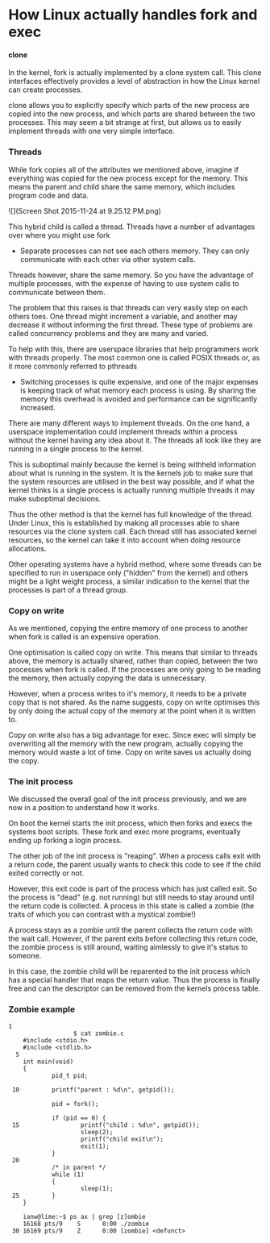 # How Linux actually handles fork and exec

#### clone

In the kernel, fork is actually implemented by a clone system call. This clone interfaces effectively provides a level of abstraction in how the Linux kernel can create processes.

clone allows you to explicitly specify which parts of the new process are copied into the new process, and which parts are shared between the two processes. This may seem a bit strange at first, but allows us to easily implement threads with one very simple interface.

### Threads

While fork copies all of the attributes we mentioned above, imagine if everything was copied for the new process except for the memory. This means the parent and child share the same memory, which includes program code and data.

![](Screen Shot 2015-11-24 at 9.25.12 PM.png)

This hybrid child is called a thread. Threads have a number of advantages over where you might use fork

* Separate processes can not see each others memory. They can only communicate with each other via other system calls.

 Threads however, share the same memory. So you have the advantage of multiple processes, with the expense of having to use system calls to communicate between them. 

 The problem that this raises is that threads can very easily step on each others toes. One thread might increment a variable, and another may decrease it without informing the first thread. These type of problems are called concurrency problems and they are many and varied.

 To help with this, there are userspace libraries that help programmers work with threads properly. The most common one is called POSIX threads or, as it more commonly referred to pthreads

* Switching processes is quite expensive, and one of the major expenses is keeping track of what memory each process is using. By sharing the memory this overhead is avoided and performance can be significantly increased.

There are many different ways to implement threads. On the one hand, a userspace implementation could implement threads within a process without the kernel having any idea about it. The threads all look like they are running in a single process to the kernel.

This is suboptimal mainly because the kernel is being withheld information about what is running in the system. It is the kernels job to make sure that the system resources are utilised in the best way possible, and if what the kernel thinks is a single process is actually running multiple threads it may make suboptimal decisions.

Thus the other method is that the kernel has full knowledge of the thread. Under Linux, this is established by making all processes able to share resources via the clone system call. Each thread still has associated kernel resources, so the kernel can take it into account when doing resource allocations.

Other operating systems have a hybrid method, where some threads can be specified to run in userspace only ("hidden" from the kernel) and others might be a light weight process, a similar indication to the kernel that the processes is part of a thread group.

### Copy on write

As we mentioned, copying the entire memory of one process to another when fork is called is an expensive operation.

One optimisation is called copy on write. This means that similar to threads above, the memory is actually shared, rather than copied, between the two processes when fork is called. If the processes are only going to be reading the memory, then actually copying the data is unnecessary.

However, when a process writes to it's memory, it needs to be a private copy that is not shared. As the name suggests, copy on write optimises this by only doing the actual copy of the memory at the point when it is written to.

Copy on write also has a big advantage for exec. Since exec will simply be overwriting all the memory with the new program, actually copying the memory would waste a lot of time. Copy on write saves us actually doing the copy.

### The init process

We discussed the overall goal of the init process previously, and we are now in a position to understand how it works.

On boot the kernel starts the init process, which then forks and execs the systems boot scripts. These fork and exec more programs, eventually ending up forking a login process.

The other job of the init process is "reaping". When a process calls exit with a return code, the parent usually wants to check this code to see if the child exited correctly or not.

However, this exit code is part of the process which has just called exit. So the process is "dead" (e.g. not running) but still needs to stay around until the return code is collected. A process in this state is called a zombie (the traits of which you can contrast with a mystical zombie!)

A process stays as a zombie until the parent collects the return code with the wait call. However, if the parent exits before collecting this return code, the zombie process is still around, waiting aimlessly to give it's status to someone.

In this case, the zombie child will be reparented to the init process which has a special handler that reaps the return value. Thus the process is finally free and can the descriptor can be removed from the kernels process table.

### Zombie example

```
1 
                  $ cat zombie.c
    #include <stdio.h>
    #include <stdlib.h>
  5 
    int main(void)
    {
            pid_t pid;
    
 10         printf("parent : %d\n", getpid());
    
            pid = fork();
    
            if (pid == 0) {
 15                 printf("child : %d\n", getpid());
                    sleep(2);
                    printf("child exit\n");
                    exit(1);
            }
 20 
            /* in parent */
            while (1)
            {
                    sleep(1);
 25         }
    }
    
    ianw@lime:~$ ps ax | grep [z]ombie
    16168 pts/9    S      0:00 ./zombie
 30 16169 pts/9    Z      0:00 [zombie] <defunct>
```